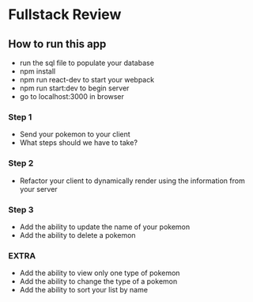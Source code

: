 # Fullstack Review

## How to run this app
- run the sql file to populate your database
- npm install
- npm run react-dev to start your webpack
- npm run start:dev to begin server
- go to localhost:3000 in browser

### Step 1
- Send your pokemon to your client
- What steps should we have to take?

### Step 2 
- Refactor your client to dynamically render using the information from your server

### Step 3
- Add the ability to update the name of your pokemon
- Add the ability to delete a pokemon

### EXTRA
- Add the ability to view only one type of pokemon
- Add the ability to change the type of a pokemon
- Add the ability to sort your list by name


